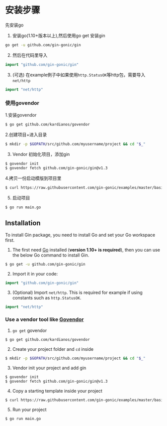 # 安装步骤
先安装go
1. 安装go(1.10+版本以上),然后使用go get 安装gin
```bash 
go get -u github.com/gin-gonic/gin
```
2. 然后在代码里导入
```go
import "github.com/gin-gonic/gin"
```
3. (可选) 在example例子中如果使用`http.StatusOK`等http包，需要导入`net/http`
```go
import "net/http"
```
### 使用govendor
1.安装govendor
```bash
$ go get github.com/kardianos/govendor
```
2.创建项目+进入目录
```bash
$ mkdir -p $GOPATH/src/github.com/myusername/project && cd "$_"
```
3.  Vendor 初始化项目，添加gin
```bash
$ govendor init
$ govendor fetch github.com/gin-gonic/gin@v1.3
```
4.拷贝一份启动模版到项目里
```bash
$ curl https://raw.githubusercontent.com/gin-gonic/examples/master/basic/main.go > main.go
```
5. 启动项目
```bash
$ go run main.go
```
## Installation

To install Gin package, you need to install Go and set your Go workspace first.

1. The first need [Go](https://golang.org/) installed (**version 1.10+ is required**), then you can use the below Go command to install Gin.

```sh
$ go get -u github.com/gin-gonic/gin
```

2. Import it in your code:

```go
import "github.com/gin-gonic/gin"
```

3. (Optional) Import `net/http`. This is required for example if using constants such as `http.StatusOK`.

```go
import "net/http"
```

### Use a vendor tool like [Govendor](https://github.com/kardianos/govendor)

1. `go get` govendor

```sh
$ go get github.com/kardianos/govendor
```
2. Create your project folder and `cd` inside

```sh
$ mkdir -p $GOPATH/src/github.com/myusername/project && cd "$_"
```

3. Vendor init your project and add gin

```sh
$ govendor init
$ govendor fetch github.com/gin-gonic/gin@v1.3
```

4. Copy a starting template inside your project

```sh
$ curl https://raw.githubusercontent.com/gin-gonic/examples/master/basic/main.go > main.go
```

5. Run your project

```sh
$ go run main.go
```